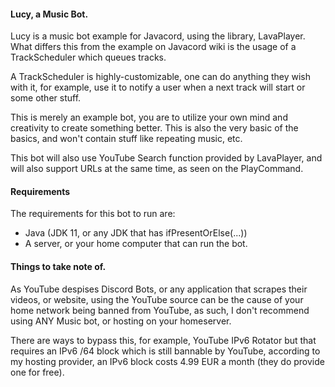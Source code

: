 #### Lucy, a Music Bot.

Lucy is a music bot example for Javacord, using the library, LavaPlayer.
What differs this from the example on Javacord wiki is the usage of a
TrackScheduler which queues tracks.

A TrackScheduler is highly-customizable, one can do anything they wish
with it, for example, use it to notify a user when a next track will start
or some other stuff.

This is merely an example bot, you are to utilize your own mind and creativity
to create something better. This is also the very basic of the basics, and
won't contain stuff like repeating music, etc.

This bot will also use YouTube Search function provided by LavaPlayer,
and will also support URLs at the same time, as seen on the PlayCommand.

#### Requirements

The requirements for this bot to run are:
- Java (JDK 11, or any JDK that has ifPresentOrElse(...))
- A server, or your home computer that can run the bot.

#### Things to take note of.

As YouTube despises Discord Bots, or any application that scrapes their
videos, or website, using the YouTube source can be the cause of your home network
being banned from YouTube, as such, I don't recommend using ANY Music bot, or hosting
on your homeserver.

There are ways to bypass this, for example, YouTube IPv6 Rotator but that requires
an IPv6 /64 block which is still bannable by YouTube, according to my hosting provider,
an IPv6 block costs 4.99 EUR a month (they do provide one for free).
